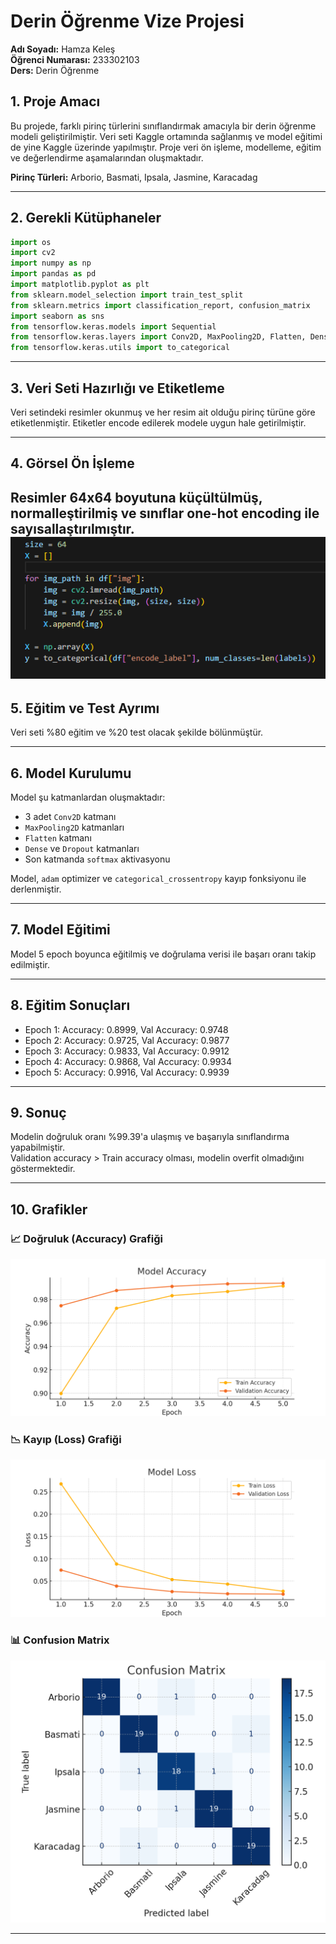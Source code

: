 
# Derin Öğrenme Vize Projesi

**Adı Soyadı:** Hamza Keleş  
**Öğrenci Numarası:** 233302103  
**Ders:** Derin Öğrenme  

## 1. Proje Amacı

Bu projede, farklı pirinç türlerini sınıflandırmak amacıyla bir derin öğrenme modeli geliştirilmiştir. Veri seti Kaggle ortamında sağlanmış ve model eğitimi de yine Kaggle üzerinde yapılmıştır. Proje veri ön işleme, modelleme, eğitim ve değerlendirme aşamalarından oluşmaktadır.

**Pirinç Türleri:** Arborio, Basmati, Ipsala, Jasmine, Karacadag

---

## 2. Gerekli Kütüphaneler

```python
import os
import cv2
import numpy as np
import pandas as pd
import matplotlib.pyplot as plt
from sklearn.model_selection import train_test_split
from sklearn.metrics import classification_report, confusion_matrix
import seaborn as sns
from tensorflow.keras.models import Sequential
from tensorflow.keras.layers import Conv2D, MaxPooling2D, Flatten, Dense, Dropout
from tensorflow.keras.utils import to_categorical
```

---

## 3. Veri Seti Hazırlığı ve Etiketleme

Veri setindeki resimler okunmuş ve her resim ait olduğu pirinç türüne göre etiketlenmiştir. Etiketler encode edilerek modele uygun hale getirilmiştir.

---

## 4. Görsel Ön İşleme

Resimler 64x64 boyutuna küçültülmüş, normalleştirilmiş ve sınıflar one-hot encoding ile sayısallaştırılmıştır.
![accuracy_plot](gorselonisleme.png)
---

## 5. Eğitim ve Test Ayrımı

Veri seti %80 eğitim ve %20 test olacak şekilde bölünmüştür.

---

## 6. Model Kurulumu

Model şu katmanlardan oluşmaktadır:

- 3 adet `Conv2D` katmanı
- `MaxPooling2D` katmanları
- `Flatten` katmanı
- `Dense` ve `Dropout` katmanları
- Son katmanda `softmax` aktivasyonu

Model, `adam` optimizer ve `categorical_crossentropy` kayıp fonksiyonu ile derlenmiştir.

---

## 7. Model Eğitimi

Model 5 epoch boyunca eğitilmiş ve doğrulama verisi ile başarı oranı takip edilmiştir.

---

## 8. Eğitim Sonuçları

- Epoch 1: Accuracy: 0.8999, Val Accuracy: 0.9748  
- Epoch 2: Accuracy: 0.9725, Val Accuracy: 0.9877  
- Epoch 3: Accuracy: 0.9833, Val Accuracy: 0.9912  
- Epoch 4: Accuracy: 0.9868, Val Accuracy: 0.9934  
- Epoch 5: Accuracy: 0.9916, Val Accuracy: 0.9939  

---

## 9. Sonuç

Modelin doğruluk oranı %99.39'a ulaşmış ve başarıyla sınıflandırma yapabilmiştir.  
Validation accuracy > Train accuracy olması, modelin overfit olmadığını göstermektedir.

---

## 10. Grafikler

### 📈 Doğruluk (Accuracy) Grafiği
![accuracy_plot](accuracy_plot.png)

### 📉 Kayıp (Loss) Grafiği
![loss_plot](loss_plot.png)

### 📊 Confusion Matrix
![confusion_matrix](confusion_matrix.png)

---
